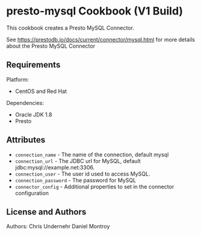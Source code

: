presto-mysql Cookbook (V1 Build)
===================================
This cookbook creates a Presto MySQL Connector.

See https://prestodb.io/docs/current/connector/mysql.html for more details about the Presto MySQL Connector

Requirements
------------
Platform:

* CentOS and Red Hat

Dependencies:

* Oracle JDK 1.8
* Presto


Attributes
----------
* `connection_name` - The name of the connection, default mysql
* `connection_url` - The JDBC url for MySQL, default jdbc:mysql://example.net:3306.
* `connection_user` - The user id used to access MySQL.
* `connection_password` - The password for MySQL
* `connector_config` - Additional properties to set in the connector configuration

License and Authors
-------------------
Authors:
Chris Undernehr
Daniel Montroy
